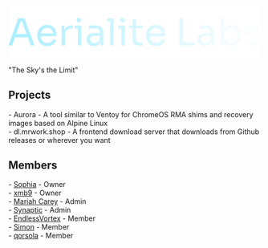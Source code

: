 ![Aerialite Labs](aerialitelabs.png)

"The Sky's the Limit"

## Projects
\- Aurora - A tool similar to Ventoy for ChromeOS RMA shims and recovery images based on Alpine Linux<br>
\- dl.mrwork.shop - A frontend download server that downloads from Github releases or wherever you want<br>

## Members
\- [Sophia](https://github.com/soap-phia) - Owner<br>
\- [xmb9](https://github.com/xmb9) - Owner<br>
\- [Mariah Carey](https://github.com/xXMariahScaryXx) - Admin<br>
\- [Synaptic](https://github.com/Synaptic-1234) - Admin<br>
\- [EndlessVortex](https://github.com/MovByte) - Member<br>
\- [Simon](https://github.com/simpansoftware) - Member<br>
\- [qorsola](https://github.com/qorsola) - Member<br>
